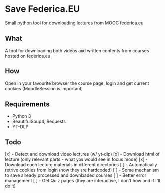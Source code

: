 # Save Federica.EU
Small python tool for downloading lectures from MOOC federica.eu

## What
A tool for downloading both videos and written contents from courses hosted on federica.eu

## How
Open in your favourite browser the course page, login and get current cookies (MoodleSession is important)

## Requirements
 - Python 3
  - BeautifulSoup4, Requests
 - YT-DLP

## Todo
[x] - Detect and download video lectures (w/ yt-dlp)
[x] - Download html of lecture (only relevant parts - what you would see in focus mode)
[x] - Download each lecture materials in different directories
[ ] - Automatically retrive cookies from login (now they are hardcoded)
[ ] - Some mechanism to save already processed and downloaded courses
[ ] - Better error management
[ ] - Get Quiz pages (they are interactive, I don't how and if I'll do it)


